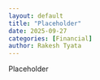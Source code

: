 ```yaml
---
layout: default
title: "Placeholder"
date: 2025-09-27
categories: [Financial]
author: Rakesh Tyata
---
```


Placeholder